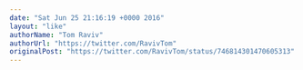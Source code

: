 ```yaml
---
date: "Sat Jun 25 21:16:19 +0000 2016"
layout: "like"
authorName: "Tom Raviv"
authorUrl: "https://twitter.com/RavivTom"
originalPost: "https://twitter.com/RavivTom/status/746814301470605313"
---
```

